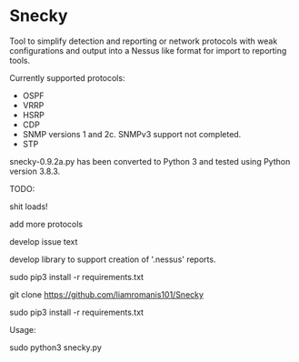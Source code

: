 # Snecky
Tool to simplify detection and reporting or network protocols with weak configurations and output into a Nessus like format for import to reporting tools. 

Currently supported protocols:

* OSPF
* VRRP
* HSRP
* CDP
* SNMP versions 1 and 2c. SNMPv3 support not completed. 
* STP

snecky-0.9.2a.py has been converted to Python 3 and tested using Python version 3.8.3. 


TODO:

 shit loads!
 
 add more protocols
 
 develop issue text
 
 develop library to support creation of '.nessus' reports.
 
 
sudo pip3 install -r requirements.txt
 
 git clone https://github.com/liamromanis101/Snecky
 
 sudo pip3 install -r requirements.txt
 
 
 Usage:
 
 sudo python3 snecky.py
